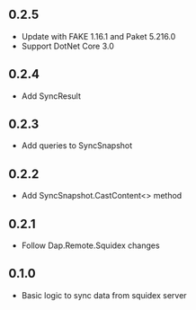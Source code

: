 ## 0.2.5
* Update with FAKE 1.16.1 and Paket 5.216.0
* Support DotNet Core 3.0

## 0.2.4
* Add SyncResult

## 0.2.3
* Add queries to SyncSnapshot

## 0.2.2
* Add SyncSnapshot.CastContent<> method

## 0.2.1
* Follow Dap.Remote.Squidex changes

## 0.1.0
* Basic logic to sync data from squidex server